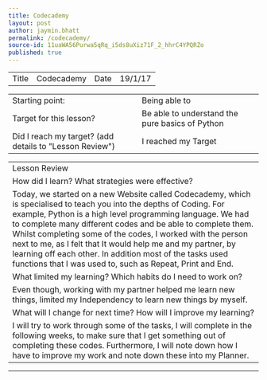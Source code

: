 ```yaml
---
title: Codecademy
layout: post
author: jaymin.bhatt
permalink: /codecademy/
source-id: 11uaWA56Purwa5qRq_i5ds8uXiz71F_2_hhrC4YPQRZo
published: true
---
```

<table>
  <tr>
    <td>Title</td>
    <td>Codecademy</td>
    <td>Date</td>
    <td>19/1/17</td>
  </tr>
</table>


<table>
  <tr>
    <td>Starting point:</td>
    <td>Being able to </td>
  </tr>
  <tr>
    <td>Target for this lesson?</td>
    <td>Be able to understand the pure basics of Python</td>
  </tr>
  <tr>
    <td>Did I reach my target? 
(add details to "Lesson Review")</td>
    <td>I reached my Target</td>
  </tr>
</table>


<table>
  <tr>
    <td>Lesson Review</td>
  </tr>
  <tr>
    <td>How did I learn? What strategies were effective? </td>
  </tr>
  <tr>
    <td>Today, we started on a new Website called Codecademy, which is specialised to teach you into the depths of Coding. For example, Python is a high level programming language. We had to complete many different codes and be able to complete them. Whilst completing some of the codes, I worked with the person next to me, as I felt that It would help me and my partner, by learning off each other. In addition most of the tasks used functions that I was used to, such as  Repeat, Print and End. </td>
  </tr>
  <tr>
    <td>What limited my learning? Which habits do I need to work on? </td>
  </tr>
  <tr>
    <td>Even though, working with my partner helped me learn new things,  limited my Independency to learn new things by myself.</td>
  </tr>
  <tr>
    <td>What will I change for next time? How will I improve my learning?</td>
  </tr>
  <tr>
    <td>I will try to work through some of the tasks, I will complete in the following weeks, to make sure that I get something out of completing these codes. Furthermore, I will note down how I have to improve my work and note down these into my Planner.</td>
  </tr>
</table>


** **

